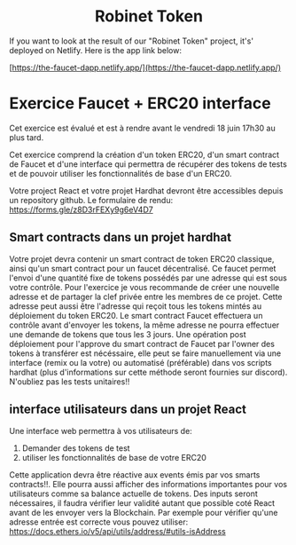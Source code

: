 <h1 align="center">
  Robinet Token
</h1>

If you want to look at the result of our "Robinet Token" project, it's' deployed on Netlify.
Here is the app link below:

[https://the-faucet-dapp.netlify.app/](https://the-faucet-dapp.netlify.app/)

# Exercice Faucet + ERC20 interface

Cet exercice est évalué et est à rendre avant le vendredi 18 juin 17h30 au plus tard.

Cet exercice comprend la création d'un token ERC20, d'un smart contract de Faucet et d'une interface qui permettra de récupérer des tokens de tests et de pouvoir utiliser les fonctionnalités de base d'un ERC20.

Votre project React et votre projet Hardhat devront être accessibles depuis un repository github.
Le formulaire de rendu: https://forms.gle/z8D3rFEXy9g6eV4D7

## Smart contracts dans un projet hardhat

Votre projet devra contenir un smart contract de token ERC20 classique, ainsi qu'un smart contract pour un faucet décentralisé.
Ce faucet permet l'envoi d'une quantité fixe de tokens possédés par une adresse qui est sous votre contrôle.
Pour l'exercice je vous recommande de créer une nouvelle adresse et de partager la clef privée entre les membres de ce projet.
Cette adresse peut aussi être l'adresse qui reçoit tous les tokens mintés au déploiement du token ERC20.
Le smart contract Faucet effectuera un contrôle avant d'envoyer les tokens, la même adresse ne pourra effectuer une demande de tokens que tous les 3 jours.
Une opération post déploiement pour l'approve du smart contract de Faucet par l'owner des tokens à transférer est nécéssaire, elle peut se faire manuellement via une interface (remix ou la votre) ou automatisé (préférable) dans vos scripts hardhat (plus d'informations sur cette méthode seront fournies sur discord).
N'oubliez pas les tests unitaires!!

## interface utilisateurs dans un projet React

Une interface web permettra à vos utilisateurs de:

1. Demander des tokens de test
2. utiliser les fonctionnalités de base de votre ERC20

Cette application devra être réactive aux events émis par vos smarts contracts!!.
Elle pourra aussi afficher des informations importantes pour vos utilisateurs comme sa balance actuelle de tokens.
Des inputs seront nécessaires, il faudra vérifier leur validité autant que possible coté React avant de les envoyer vers la Blockchain.
Par exemple pour vérifier qu'une adresse entrée est correcte vous pouvez utiliser: https://docs.ethers.io/v5/api/utils/address/#utils-isAddress
